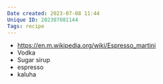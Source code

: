 ```yaml
---
Date created: 2023-07-08 11:44
Unique ID: 202307081144
Tags: recipe 
---
```

- https://en.m.wikipedia.org/wiki/Espresso_martini
- Vodka
- Sugar sirup
- espresso
- kaluha 


